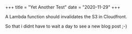 +++
title = "Yet Another Test"
date = "2020-11-29"
+++

A Lambda function should invalidates the S3 in Cloudfront.
<!--more-->
So that i didnt have to wait a day to see a new blog post ;-)